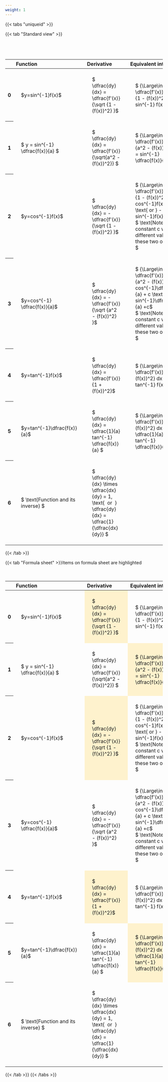 ```yaml
---
weight: 1
---
```


{{< tabs "uniqueid" >}}

{{< tab "Standard view" >}}

#  
<br>
<style type="text/css">
#T_eded3 th.col_heading {
  text-align: left;
  font-size: 1em;
}
#T_eded3 td {
  text-align: left;
  font-size: 1em;
  padding: 1.5em;
}
#T_eded3_row0_col0, #T_eded3_row1_col0, #T_eded3_row2_col0, #T_eded3_row3_col0, #T_eded3_row4_col0, #T_eded3_row5_col0, #T_eded3_row6_col0 {
  width: 200px;
  white-space: pre-wrap;
}
#T_eded3_row0_col1, #T_eded3_row1_col1, #T_eded3_row2_col1, #T_eded3_row3_col1, #T_eded3_row4_col1, #T_eded3_row5_col1, #T_eded3_row6_col1 {
  width: 300px;
  white-space: pre-wrap;
}
#T_eded3_row0_col2, #T_eded3_row1_col2, #T_eded3_row2_col2, #T_eded3_row3_col2, #T_eded3_row4_col2, #T_eded3_row5_col2, #T_eded3_row6_col2 {
  width: 400px;
  white-space: pre-wrap;
}
#T_eded3_row0_col3, #T_eded3_row1_col3, #T_eded3_row2_col3, #T_eded3_row3_col3, #T_eded3_row4_col3, #T_eded3_row5_col3, #T_eded3_row6_col3 {
  width: 600px;
  white-space: pre-wrap;
}
</style>
<table id="T_eded3">
  <thead>
    <tr>
      <th class="blank level0" >&nbsp;</th>
      <th id="T_eded3_level0_col0" class="col_heading level0 col0" >Function</th>
      <th id="T_eded3_level0_col1" class="col_heading level0 col1" >Derivative</th>
      <th id="T_eded3_level0_col2" class="col_heading level0 col2" >Equivalent integral</th>
      <th id="T_eded3_level0_col3" class="col_heading level0 col3" >Comment</th>
    </tr>
  </thead>
  <tbody>
    <tr>
      <th id="T_eded3_level0_row0" class="row_heading level0 row0" >0</th>
      <td id="T_eded3_row0_col0" class="data row0 col0" >$y=sin^{-1}f(x)$</td>
      <td id="T_eded3_row0_col1" class="data row0 col1" >$ \dfrac{dy}{dx} = \dfrac{f'(x)} {\sqrt {1 - (f(x))^2} }$</td>
      <td id="T_eded3_row0_col2" class="data row0 col2" >$ {\Large\int} \dfrac{f'(x)} {\sqrt {1 - (f(x))^2} } dx = sin^{-1} f(x) + c$</td>
      <td id="T_eded3_row0_col3" class="data row0 col3" ></td>
    </tr>
    <tr>
      <th id="T_eded3_level0_row1" class="row_heading level0 row1" >1</th>
      <td id="T_eded3_row1_col0" class="data row1 col0" >$ y = sin^{-1} \dfrac{f(x)}{a} $</td>
      <td id="T_eded3_row1_col1" class="data row1 col1" >$ \dfrac{dy}{dx} = \dfrac{f'(x)}{\sqrt{a^2 - (f(x))^2}} $</td>
      <td id="T_eded3_row1_col2" class="data row1 col2" >$ {\Large\int} \dfrac{f'(x)} {\sqrt {a^2 - (f(x))^2} } dx = sin^{-1} \dfrac{f(x)}{a} + c$</td>
      <td id="T_eded3_row1_col3" class="data row1 col3" ></td>
    </tr>
    <tr>
      <th id="T_eded3_level0_row2" class="row_heading level0 row2" >2</th>
      <td id="T_eded3_row2_col0" class="data row2 col0" >$y=cos^{-1}f(x)$</td>
      <td id="T_eded3_row2_col1" class="data row2 col1" >$ \dfrac{dy}{dx} = - \dfrac{f'(x)} {\sqrt {1 - (f(x))^2} }$</td>
      <td id="T_eded3_row2_col2" class="data row2 col2" >$ {\Large\int} - \dfrac{f'(x)} {\sqrt {1 - (f(x))^2} }  = cos^{-1}f(x) + c \text{ or } -sin^{-1}f(x) +c$
$ \text{Note the constant c will have different values with these two options} $</td>
      <td id="T_eded3_row2_col3" class="data row2 col3" ></td>
    </tr>
    <tr>
      <th id="T_eded3_level0_row3" class="row_heading level0 row3" >3</th>
      <td id="T_eded3_row3_col0" class="data row3 col0" >$y=cos^{-1} \dfrac{f(x)}{a}$</td>
      <td id="T_eded3_row3_col1" class="data row3 col1" >$ \dfrac{dy}{dx} = - \dfrac{f'(x)} {\sqrt {a^2 - (f(x))^2} }$</td>
      <td id="T_eded3_row3_col2" class="data row3 col2" >$ {\Large\int} - \dfrac{f'(x)} {\sqrt {a^2 - (f(x))^2} }  = cos^{-1}\dfrac{f(x)}{a} + c \text{ or } -sin^{-1}\dfrac{f(x)}{a} +c$
$ \text{Note the constant c will have different values with these two options} $</td>
      <td id="T_eded3_row3_col3" class="data row3 col3" ></td>
    </tr>
    <tr>
      <th id="T_eded3_level0_row4" class="row_heading level0 row4" >4</th>
      <td id="T_eded3_row4_col0" class="data row4 col0" >$y=tan^{-1}f(x)$</td>
      <td id="T_eded3_row4_col1" class="data row4 col1" >$ \dfrac{dy}{dx} = \dfrac{f'(x)} {1 + (f(x))^2}$</td>
      <td id="T_eded3_row4_col2" class="data row4 col2" >$ {\Large\int} \dfrac{f'(x)} {1 + (f(x))^2} dx = \ tan^{-1} f(x) + c$</td>
      <td id="T_eded3_row4_col3" class="data row4 col3" ></td>
    </tr>
    <tr>
      <th id="T_eded3_level0_row5" class="row_heading level0 row5" >5</th>
      <td id="T_eded3_row5_col0" class="data row5 col0" >$y=tan^{-1}\dfrac{f(x)}{a}$</td>
      <td id="T_eded3_row5_col1" class="data row5 col1" >$ \dfrac{dy}{dx} =  \dfrac{1}{a} tan^{-1} \dfrac{f(x)}{a} $</td>
      <td id="T_eded3_row5_col2" class="data row5 col2" >$ {\Large\int} \dfrac{f'(x)} {a^2 + (f(x))^2} dx = \dfrac{1}{a} tan^{-1} \dfrac{f(x)}{a} + c$</td>
      <td id="T_eded3_row5_col3" class="data row5 col3" ></td>
    </tr>
    <tr>
      <th id="T_eded3_level0_row6" class="row_heading level0 row6" >6</th>
      <td id="T_eded3_row6_col0" class="data row6 col0" >$ \text{Function and its inverse} $</td>
      <td id="T_eded3_row6_col1" class="data row6 col1" >$ \dfrac{dy}{dx} \times \dfrac{dx}{dy} = 1, \text{  or  } \dfrac{dy}{dx} = \dfrac{1}{\dfrac{dx}{dy}} $</td>
      <td id="T_eded3_row6_col2" class="data row6 col2" ></td>
      <td id="T_eded3_row6_col3" class="data row6 col3" >Formula can be utilised to calculate otherwise hard to differentiate inverse functions</td>
    </tr>
  </tbody>
</table>
{{< /tab >}}

{{< tab "Formula sheet" >}}Items on formula sheet are highlighted
<br><br><br>
<style type="text/css">
#T_36c87 th.col_heading {
  text-align: left;
  font-size: 1em;
}
#T_36c87 td {
  text-align: left;
  font-size: 1em;
  padding: 1.5em;
}
#T_36c87_row0_col0, #T_36c87_row1_col0, #T_36c87_row2_col0, #T_36c87_row3_col0, #T_36c87_row4_col0, #T_36c87_row5_col0, #T_36c87_row6_col0 {
  width: 200px;
  white-space: pre-wrap;
}
#T_36c87_row0_col1, #T_36c87_row2_col1, #T_36c87_row4_col1 {
  width: 300px;
  background-color: rgba(255,194,10, 0.2);
  white-space: pre-wrap;
}
#T_36c87_row0_col2, #T_36c87_row2_col2, #T_36c87_row3_col2, #T_36c87_row4_col2, #T_36c87_row6_col2 {
  width: 400px;
  white-space: pre-wrap;
}
#T_36c87_row0_col3, #T_36c87_row1_col3, #T_36c87_row2_col3, #T_36c87_row3_col3, #T_36c87_row4_col3, #T_36c87_row5_col3, #T_36c87_row6_col3 {
  width: 600px;
  white-space: pre-wrap;
}
#T_36c87_row1_col1, #T_36c87_row3_col1, #T_36c87_row5_col1, #T_36c87_row6_col1 {
  width: 300px;
  white-space: pre-wrap;
}
#T_36c87_row1_col2, #T_36c87_row5_col2 {
  width: 400px;
  background-color: rgba(255,194,10, 0.2);
  white-space: pre-wrap;
}
</style>
<table id="T_36c87">
  <thead>
    <tr>
      <th class="blank level0" >&nbsp;</th>
      <th id="T_36c87_level0_col0" class="col_heading level0 col0" >Function</th>
      <th id="T_36c87_level0_col1" class="col_heading level0 col1" >Derivative</th>
      <th id="T_36c87_level0_col2" class="col_heading level0 col2" >Equivalent integral</th>
      <th id="T_36c87_level0_col3" class="col_heading level0 col3" >Comment</th>
    </tr>
  </thead>
  <tbody>
    <tr>
      <th id="T_36c87_level0_row0" class="row_heading level0 row0" >0</th>
      <td id="T_36c87_row0_col0" class="data row0 col0" >$y=sin^{-1}f(x)$</td>
      <td id="T_36c87_row0_col1" class="data row0 col1" >$ \dfrac{dy}{dx} = \dfrac{f'(x)} {\sqrt {1 - (f(x))^2} }$</td>
      <td id="T_36c87_row0_col2" class="data row0 col2" >$ {\Large\int} \dfrac{f'(x)} {\sqrt {1 - (f(x))^2} } dx = sin^{-1} f(x) + c$</td>
      <td id="T_36c87_row0_col3" class="data row0 col3" ></td>
    </tr>
    <tr>
      <th id="T_36c87_level0_row1" class="row_heading level0 row1" >1</th>
      <td id="T_36c87_row1_col0" class="data row1 col0" >$ y = sin^{-1} \dfrac{f(x)}{a} $</td>
      <td id="T_36c87_row1_col1" class="data row1 col1" >$ \dfrac{dy}{dx} = \dfrac{f'(x)}{\sqrt{a^2 - (f(x))^2}} $</td>
      <td id="T_36c87_row1_col2" class="data row1 col2" >$ {\Large\int} \dfrac{f'(x)} {\sqrt {a^2 - (f(x))^2} } dx = sin^{-1} \dfrac{f(x)}{a} + c$</td>
      <td id="T_36c87_row1_col3" class="data row1 col3" ></td>
    </tr>
    <tr>
      <th id="T_36c87_level0_row2" class="row_heading level0 row2" >2</th>
      <td id="T_36c87_row2_col0" class="data row2 col0" >$y=cos^{-1}f(x)$</td>
      <td id="T_36c87_row2_col1" class="data row2 col1" >$ \dfrac{dy}{dx} = - \dfrac{f'(x)} {\sqrt {1 - (f(x))^2} }$</td>
      <td id="T_36c87_row2_col2" class="data row2 col2" >$ {\Large\int} - \dfrac{f'(x)} {\sqrt {1 - (f(x))^2} }  = cos^{-1}f(x) + c \text{ or } -sin^{-1}f(x) +c$
$ \text{Note the constant c will have different values with these two options} $</td>
      <td id="T_36c87_row2_col3" class="data row2 col3" ></td>
    </tr>
    <tr>
      <th id="T_36c87_level0_row3" class="row_heading level0 row3" >3</th>
      <td id="T_36c87_row3_col0" class="data row3 col0" >$y=cos^{-1} \dfrac{f(x)}{a}$</td>
      <td id="T_36c87_row3_col1" class="data row3 col1" >$ \dfrac{dy}{dx} = - \dfrac{f'(x)} {\sqrt {a^2 - (f(x))^2} }$</td>
      <td id="T_36c87_row3_col2" class="data row3 col2" >$ {\Large\int} - \dfrac{f'(x)} {\sqrt {a^2 - (f(x))^2} }  = cos^{-1}\dfrac{f(x)}{a} + c \text{ or } -sin^{-1}\dfrac{f(x)}{a} +c$
$ \text{Note the constant c will have different values with these two options} $</td>
      <td id="T_36c87_row3_col3" class="data row3 col3" ></td>
    </tr>
    <tr>
      <th id="T_36c87_level0_row4" class="row_heading level0 row4" >4</th>
      <td id="T_36c87_row4_col0" class="data row4 col0" >$y=tan^{-1}f(x)$</td>
      <td id="T_36c87_row4_col1" class="data row4 col1" >$ \dfrac{dy}{dx} = \dfrac{f'(x)} {1 + (f(x))^2}$</td>
      <td id="T_36c87_row4_col2" class="data row4 col2" >$ {\Large\int} \dfrac{f'(x)} {1 + (f(x))^2} dx = \ tan^{-1} f(x) + c$</td>
      <td id="T_36c87_row4_col3" class="data row4 col3" ></td>
    </tr>
    <tr>
      <th id="T_36c87_level0_row5" class="row_heading level0 row5" >5</th>
      <td id="T_36c87_row5_col0" class="data row5 col0" >$y=tan^{-1}\dfrac{f(x)}{a}$</td>
      <td id="T_36c87_row5_col1" class="data row5 col1" >$ \dfrac{dy}{dx} =  \dfrac{1}{a} tan^{-1} \dfrac{f(x)}{a} $</td>
      <td id="T_36c87_row5_col2" class="data row5 col2" >$ {\Large\int} \dfrac{f'(x)} {a^2 + (f(x))^2} dx = \dfrac{1}{a} tan^{-1} \dfrac{f(x)}{a} + c$</td>
      <td id="T_36c87_row5_col3" class="data row5 col3" ></td>
    </tr>
    <tr>
      <th id="T_36c87_level0_row6" class="row_heading level0 row6" >6</th>
      <td id="T_36c87_row6_col0" class="data row6 col0" >$ \text{Function and its inverse} $</td>
      <td id="T_36c87_row6_col1" class="data row6 col1" >$ \dfrac{dy}{dx} \times \dfrac{dx}{dy} = 1, \text{  or  } \dfrac{dy}{dx} = \dfrac{1}{\dfrac{dx}{dy}} $</td>
      <td id="T_36c87_row6_col2" class="data row6 col2" ></td>
      <td id="T_36c87_row6_col3" class="data row6 col3" >Formula can be utilised to calculate otherwise hard to differentiate inverse functions</td>
    </tr>
  </tbody>
</table>
{{< /tab >}}
{{< /tabs >}}